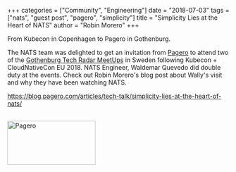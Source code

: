 +++
categories = ["Community", "Engineering"]
date = "2018-07-03"
tags = ["nats", "guest post", "pagero", "simplicity"]
title = "Simplicity Lies at the Heart of NATS"
author = "Robin Morero"
+++

From Kubecon in Copenhagen to Pagero in Gothenburg.

The NATS team was delighted to get an invitation from [Pagero](https://www.pagero.com/) to attend two of the [Gothenburg Tech Radar MeetUps](https://www.meetup.com/Gothenburg-Tech-Radar/) in Sweden following Kubecon + CloudNativeCon EU 2018. NATS Engineer, Waldemar Quevedo did double duty at the events. Check out Robin Morero's blog post about Wally's visit and why they have been watching NATS.

https://blog.pagero.com/articles/tech-talk/simplicity-lies-at-the-heart-of-nats/

<br>
<div>
<img alt="Pagero" height="100" width="200" src="/img/blog/Pagero-logo-retina.png">
</div>
